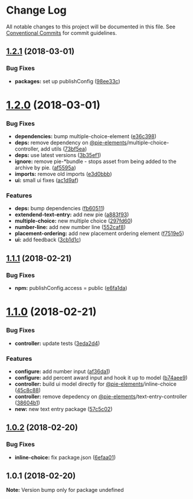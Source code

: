 # Change Log

All notable changes to this project will be documented in this file.
See [Conventional Commits](https://conventionalcommits.org) for commit guidelines.

<a name="1.2.1"></a>
## [1.2.1](https://github.com/corespring/corespring-pie/compare/v1.2.0...v1.2.1) (2018-03-01)


### Bug Fixes

* **packages:** set up publishConfig ([98ee33c](https://github.com/corespring/corespring-pie/commit/98ee33c))




<a name="1.2.0"></a>
# [1.2.0](https://github.com/corespring/corespring-pie/compare/v1.1.1...v1.2.0) (2018-03-01)


### Bug Fixes

* **dependencies:** bump multiple-choice-element ([e36c398](https://github.com/corespring/corespring-pie/commit/e36c398))
* **deps:** remove dependency on [@pie-elements](https://github.com/pie-elements)/multiple-choice-controller, add utils ([73bf5ea](https://github.com/corespring/corespring-pie/commit/73bf5ea))
* **deps:** use latest versions ([3b35ef1](https://github.com/corespring/corespring-pie/commit/3b35ef1))
* **ignore:** remove pie-*bundle - stops asset from being added to the archive by pie. ([af5595a](https://github.com/corespring/corespring-pie/commit/af5595a))
* **imports:** remove old imports ([e3d0bbb](https://github.com/corespring/corespring-pie/commit/e3d0bbb))
* **ui:** small ui fixes ([ac1d9af](https://github.com/corespring/corespring-pie/commit/ac1d9af))


### Features

* **deps:** bump dependencies ([fb60511](https://github.com/corespring/corespring-pie/commit/fb60511))
* **extendend-text-entry:** add new pie ([a883f93](https://github.com/corespring/corespring-pie/commit/a883f93))
* **multiple-choice:** new multiple choice ([297fd60](https://github.com/corespring/corespring-pie/commit/297fd60))
* **number-line:** add new number line ([552caf8](https://github.com/corespring/corespring-pie/commit/552caf8))
* **placement-ordering:** add new placement ordering element ([f7519e5](https://github.com/corespring/corespring-pie/commit/f7519e5))
* **ui:** add feedback ([3cb1d1c](https://github.com/corespring/corespring-pie/commit/3cb1d1c))




<a name="1.1.1"></a>
## [1.1.1](https://github.com/corespring/corespring-pie/compare/v1.1.0...v1.1.1) (2018-02-21)


### Bug Fixes

* **npm:** publishConfig.access = public ([e6fa1da](https://github.com/corespring/corespring-pie/commit/e6fa1da))




<a name="1.1.0"></a>
# [1.1.0](https://github.com/corespring/corespring-pie/compare/v1.0.2...v1.1.0) (2018-02-21)


### Bug Fixes

* **controller:** update tests ([3eda2d4](https://github.com/corespring/corespring-pie/commit/3eda2d4))


### Features

* **configure:** add number input ([af36da1](https://github.com/corespring/corespring-pie/commit/af36da1))
* **configure:** add percent award input and hook it up to model ([b74aee9](https://github.com/corespring/corespring-pie/commit/b74aee9))
* **controller:** build ui model directly for [@pie-elements](https://github.com/pie-elements)/inline-choice ([45c8c88](https://github.com/corespring/corespring-pie/commit/45c8c88))
* **controller:** remove depedency on [@pie-elements](https://github.com/pie-elements)/text-entry-controller ([38604b1](https://github.com/corespring/corespring-pie/commit/38604b1))
* **new:** new text entry package ([57c5c02](https://github.com/corespring/corespring-pie/commit/57c5c02))




<a name="1.0.2"></a>
## [1.0.2](https://github.com/corespring/corespring-pie/compare/v1.0.1...v1.0.2) (2018-02-20)


### Bug Fixes

* **inline-choice:** fix package.json ([6efaa01](https://github.com/corespring/corespring-pie/commit/6efaa01))




<a name="1.0.1"></a>
## 1.0.1 (2018-02-20)




**Note:** Version bump only for package undefined
